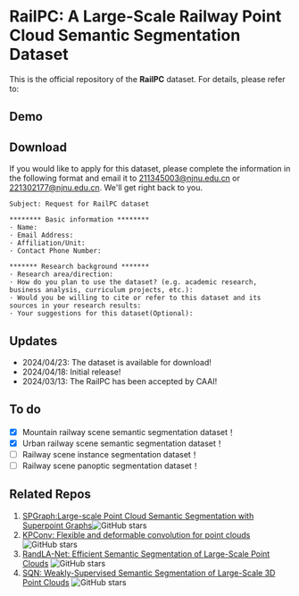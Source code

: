 # RailPC: A Large-Scale Railway Point Cloud Semantic Segmentation Dataset

This is the official repository of the **RailPC** dataset. For details, please refer to:

## Demo


## Download
If you would like to apply for this dataset, please complete the information in the following format and email it to 211345003@njnu.edu.cn or 221302177@njnu.edu.cn. We'll get right back to you. <br />
  
	Subject: Request for RailPC dataset 
 
    ******** Basic information ********
    · Name:
    · Email Address:
    · Affiliation/Unit:
    · Contact Phone Number:
    
    ******* Research background *******
    · Research area/direction:
    · How do you plan to use the dataset? (e.g. academic research, business analysis, curriculum projects, etc.):
    · Would you be willing to cite or refer to this dataset and its sources in your research results:
    · Your suggestions for this dataset(Optional):

## Updates
* 2024/04/23: The dataset is available for download!
* 2024/04/18: Initial release!
* 2024/03/13: The RailPC has been accepted by CAAI!

## To do
- [x] Mountain railway scene semantic segmentation dataset！
- [x] Urban railway scene semantic segmentation dataset！
- [ ] Railway scene instance segmentation dataset！
- [ ] Railway scene panoptic segmentation dataset！

## Related Repos
1. [SPGraph:Large-scale Point Cloud Semantic Segmentation with Superpoint Graphs](https://github.com/loicland/superpoint_graph)![GitHub stars](https://img.shields.io/github/stars/loicland/superpoint_graph.svg?style=flat&label=Star)
2. [KPConv: Flexible and deformable convolution for point clouds](https://github.com/HuguesTHOMAS/KPConv)![GitHub stars](https://img.shields.io/github/stars/HuguesTHOMAS/KPConv.svg?style=flat&label=Star)
3. [RandLA-Net: Efficient Semantic Segmentation of Large-Scale Point Clouds](https://github.com/QingyongHu/RandLA-Net) ![GitHub stars](https://img.shields.io/github/stars/QingyongHu/RandLA-Net.svg?style=flat&label=Star)
4. [SQN: Weakly-Supervised Semantic Segmentation of Large-Scale 3D Point Clouds](https://github.com/QingyongHu/SQN) ![GitHub stars](https://img.shields.io/github/stars/QingyongHu/SQN.svg?style=flat&label=Star)
 
